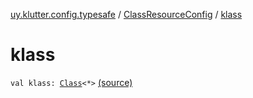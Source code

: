 [uy.klutter.config.typesafe](../index.md) / [ClassResourceConfig](index.md) / [klass](.)


# klass
<code>val klass: [Class](http://docs.oracle.com/javase/6/docs/api/java/lang/Class.html)<*></code> [(source)](https://github.com/kohesive/klutter/blob/master/config-typesafe-jdk6/src/main/kotlin/uy/klutter/config/typesafe/ConfigLoading.kt#L129)<br/>

